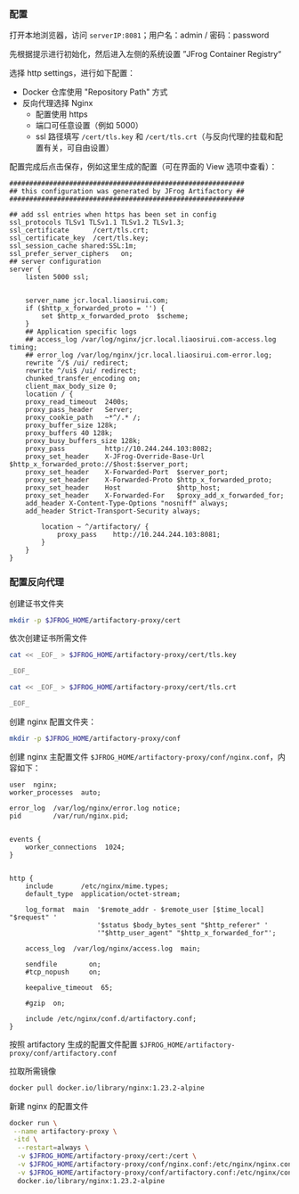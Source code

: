 ### 配置

打开本地浏览器，访问 `serverIP:8081`；用户名：admin / 密码：password

先根据提示进行初始化，然后进入左侧的系统设置 ”JFrog Container Registry“

选择 http settings，进行如下配置：

- Docker 仓库使用 "Repository Path" 方式
- 反向代理选择 Nginx
  - 配置使用 https
  - 端口可任意设置（例如 5000）
  - ssl 路径填写 `/cert/tls.key` 和 `/cert/tls.crt`（与反向代理的挂载和配置有关，可自由设置）

配置完成后点击保存，例如这里生成的配置（可在界面的 View 选项中查看）：

```nginx
###########################################################
## this configuration was generated by JFrog Artifactory ##
###########################################################

## add ssl entries when https has been set in config
ssl_protocols TLSv1 TLSv1.1 TLSv1.2 TLSv1.3;
ssl_certificate      /cert/tls.crt;
ssl_certificate_key  /cert/tls.key;
ssl_session_cache shared:SSL:1m;
ssl_prefer_server_ciphers   on;
## server configuration
server {
    listen 5000 ssl;
    
    
    server_name jcr.local.liaosirui.com;
    if ($http_x_forwarded_proto = '') {
        set $http_x_forwarded_proto  $scheme;
    }
    ## Application specific logs
    ## access_log /var/log/nginx/jcr.local.liaosirui.com-access.log timing;
    ## error_log /var/log/nginx/jcr.local.liaosirui.com-error.log;
    rewrite ^/$ /ui/ redirect;
    rewrite ^/ui$ /ui/ redirect;
    chunked_transfer_encoding on;
    client_max_body_size 0;
    location / {
    proxy_read_timeout  2400s;
    proxy_pass_header   Server;
    proxy_cookie_path   ~*^/.* /;
    proxy_buffer_size 128k;
    proxy_buffers 40 128k;
    proxy_busy_buffers_size 128k;
    proxy_pass          http://10.244.244.103:8082;
    proxy_set_header    X-JFrog-Override-Base-Url $http_x_forwarded_proto://$host:$server_port;
    proxy_set_header    X-Forwarded-Port  $server_port;
    proxy_set_header    X-Forwarded-Proto $http_x_forwarded_proto;
    proxy_set_header    Host              $http_host;
    proxy_set_header    X-Forwarded-For   $proxy_add_x_forwarded_for;
    add_header X-Content-Type-Options "nosniff" always;
    add_header Strict-Transport-Security always;

        location ~ ^/artifactory/ {
            proxy_pass    http://10.244.244.103:8081;
        }
    }
}

```

### 配置反向代理

创建证书文件夹

```bash
mkdir -p $JFROG_HOME/artifactory-proxy/cert
```

依次创建证书所需文件

```bash
cat << _EOF_ > $JFROG_HOME/artifactory-proxy/cert/tls.key

_EOF_

cat << _EOF_ > $JFROG_HOME/artifactory-proxy/cert/tls.crt

_EOF_
```

创建 nginx 配置文件夹：

```bash
mkdir -p $JFROG_HOME/artifactory-proxy/conf
```

创建 nginx 主配置文件 `$JFROG_HOME/artifactory-proxy/conf/nginx.conf`，内容如下：

```nginx
user  nginx;
worker_processes  auto;

error_log  /var/log/nginx/error.log notice;
pid        /var/run/nginx.pid;


events {
    worker_connections  1024;
}


http {
    include       /etc/nginx/mime.types;
    default_type  application/octet-stream;

    log_format  main  '$remote_addr - $remote_user [$time_local] "$request" '
                      '$status $body_bytes_sent "$http_referer" '
                      '"$http_user_agent" "$http_x_forwarded_for"';

    access_log  /var/log/nginx/access.log  main;

    sendfile        on;
    #tcp_nopush     on;

    keepalive_timeout  65;

    #gzip  on;

    include /etc/nginx/conf.d/artifactory.conf;
}
```

按照 artifactory 生成的配置文件配置 `$JFROG_HOME/artifactory-proxy/conf/artifactory.conf`

拉取所需镜像

```bash
docker pull docker.io/library/nginx:1.23.2-alpine
```

新建 nginx 的配置文件

```bash
docker run \
 --name artifactory-proxy \
 -itd \
  --restart=always \
  -v $JFROG_HOME/artifactory-proxy/cert:/cert \
  -v $JFROG_HOME/artifactory-proxy/conf/nginx.conf:/etc/nginx/nginx.conf \
  -v $JFROG_HOME/artifactory-proxy/conf/artifactory.conf:/etc/nginx/conf.d/artifactory.conf \
  docker.io/library/nginx:1.23.2-alpine
```

